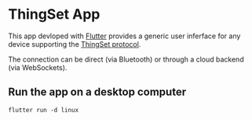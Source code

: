 # ThingSet App

This app devloped with [Flutter](https://docs.flutter.dev/) provides a generic user inferface for
any device supporting the [ThingSet protocol](https://thingset.io).

The connection can be direct (via Bluetooth) or through a cloud backend (via WebSockets).

## Run the app on a desktop computer

```
flutter run -d linux
```
